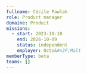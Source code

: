 ```yaml
---
fullname: Cécile Pawlak
role: Product manager
domaine: Produit
missions:
  - start: 2023-10-10
    end: 2026-10-09
    status: independent
    employer: Octo&#x2F;Malt
memberType: beta
teams: []
---
```

